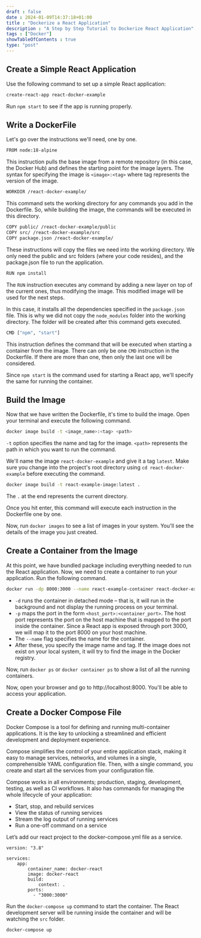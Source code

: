```yaml
--- 
draft : false
date : 2024-01-09T14:37:18+01:00
title : "Dockerize a React Application"
description : "A Step by Step Tutorial to Dockerize React Application"
tags : ["Docker"]
showTableOfContents : true
type: "post"
---
```


## Create a Simple React Application

Use the following command to set up a simple React application:
```bash
create-react-app react-docker-example
```
Run `npm start` to see if the app is running properly.

## Write a DockerFile

Let's go over the instructions we'll need, one by one.
```bash
FROM node:18-alpine
```

This instruction pulls the base image from a remote repository (in this case, the Docker Hub) and defines the starting point for the image layers. The syntax for specifying the image is `<image>:<tag>` where tag represents the version of the image.

```bash
WORKDIR /react-docker-example/
```
This command sets the working directory for any commands you add in the Dockerfile. So, while building the image, the commands will be executed in this directory.

```bash
COPY public/ /react-docker-example/public
COPY src/ /react-docker-example/src
COPY package.json /react-docker-example/
```
These instructions will copy the files we need into the working directory. We only need the public and src folders (where your code resides), and the package.json file to run the application.

```bash
RUN npm install
```
The `RUN` instruction executes any command by adding a new layer on top of the current ones, thus modifying the image. This modified image will be used for the next steps.

In this case, it installs all the dependencies specified in the `package.json` file. This is why we did not copy the `node_modules` folder into the working directory. The folder will be created after this command gets executed.

```bash
CMD ["npm", "start"]
```
This instruction defines the command that will be executed when starting a container from the image. There can only be one `CMD` instruction in the Dockerfile. If there are more than one, then only the last one will be considered.

Since `npm start` is the command used for starting a React app, we'll specify the same for running the container.

## Build the Image
Now that we have written the Dockerfile, it's time to build the image. Open your terminal and execute the following command.

```bash
docker image build -t <image_name>:<tag> <path>
```
`-t` option specifies the name and tag for the image. `<path>` represents the path in which you want to run the command.

We'll name the image `react-docker-example` and give it a tag `latest`. Make sure you change into the project's root directory using `cd react-docker-example` before executing the command.
```bash
docker image build -t react-example-image:latest .
```
The `.` at the end represents the current directory.

Once you hit enter, this command will execute each instruction in the Dockerfile one by one.

Now, run `docker images` to see a list of images in your system. You'll see the details of the image you just created.

## Create a Container from the Image  

At this point, we have bundled package including everything needed to run the React application. Now, we need to create a container to run your application. Run the following command.

```bash
docker run -dp 8000:3000 --name react-example-container react-docker-example:latest
```
* `-d` runs the container in detached mode – that is, it will run in the background and not display the running process on your terminal.
* `-p` maps the port in the form `<host_port>:<container_port>`. The host port represents the port on the host machine that is mapped to the port inside the container. Since a React app is exposed through port 3000, we will map it to the port 8000 on your host machine.
* The `--name` flag specifies the name for the container.
* After these, you specify the image name and tag. If the image does not exist on your local system, it will try to find the image in the Docker registry.

Now, run `docker ps` or `docker container ps` to show a list of all the running containers.

Now, open your browser and go to http://localhost:8000. You'll be able to access your application.

## Create a Docker Compose File

Docker Compose is a tool for defining and running multi-container applications. It is the key to unlocking a streamlined and efficient development and deployment experience.

Compose simplifies the control of your entire application stack, making it easy to manage services, networks, and volumes in a single, comprehensible YAML configuration file. Then, with a single command, you create and start all the services from your configuration file.

Compose works in all environments; production, staging, development, testing, as well as CI workflows. It also has commands for managing the whole lifecycle of your application:

* Start, stop, and rebuild services
* View the status of running services
* Stream the log output of running services
* Run a one-off command on a service

Let’s add our react project to the docker-compose.yml file as a service.

```
version: "3.8"

services:
    app:
        container_name: docker-react
        image: docker-react
        build:
            context: .
        ports:
          - "3000:3000"
```

Run the `docker-compose up` command to start the container. The React development server will be running inside the container and will be watching the `src` folder.
```bash
docker-compose up
```